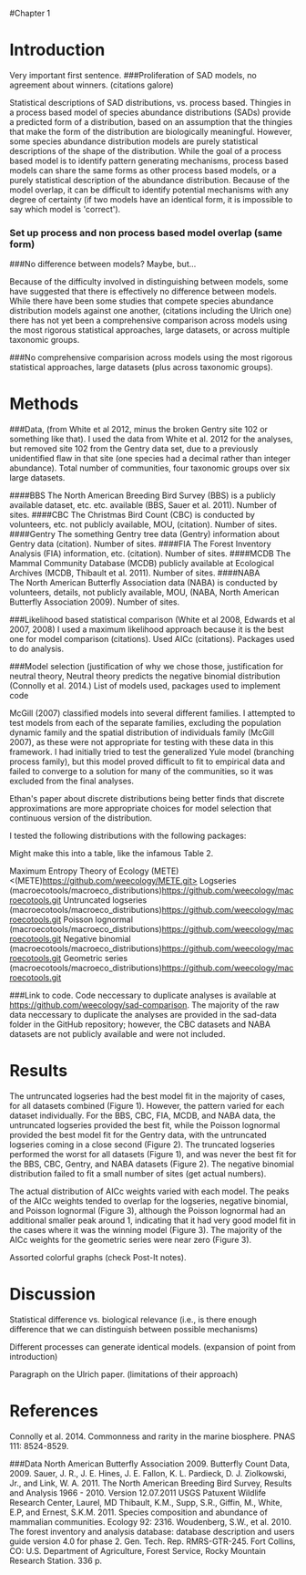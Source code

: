 #Chapter 1

# Introduction
Very important first sentence.
###Proliferation of SAD models, no agreement about winners. (citations galore)



Statistical descriptions of SAD distributions, vs. process based.
Thingies in a process based model of species abundance distributions (SADs) provide a predicted form of a distribution, based on an assumption that the thingies that make the form of the distribution are biologically meaningful.  However, some species abundance distribution models are purely statistical descriptions of the shape of the distribution.  While the goal of a process based model is to identify pattern generating mechanisms, process based models can share the same forms as other process based models, or a purely statistical description of the abundance distribution.  Because of the model overlap, it can be difficult to identify potential mechanisms with any degree of certainty (if two models have an identical form, it is impossible to say which model is 'correct').

### Set up process and non process based model overlap (same form)


###No difference between models?  Maybe, but...

Because of the difficulty involved in distinguishing between models, some have suggested that there is effectively no difference between models.  While there have been some studies that compete species abundance distribution models against one another, (citations including the Ulrich one) there has not yet been a comprehensive comparison across models using the most rigorous statistical approaches, large datasets, or across multiple taxonomic groups.

###No comprehensive comparision across models using the most rigorous statistical approaches, large datasets (plus across taxonomic groups).


# Methods
###Data, (from White et al 2012, minus the broken Gentry site 102 or something like that).
I used the data from White et al. 2012 for the analyses, but removed site 102 from the Gentry data set, due to a previously unidentified flaw in that site (one species had a decimal rather than integer abundance).  Total number of communities, four taxonomic groups over six large datasets.

####BBS
The North American Breeding Bird Survey (BBS) is a publicly available dataset, etc. etc.  available <link to BBS data> (BBS,
Sauer et al. 2011). Number of sites.
####CBC
The Christmas Bird Count (CBC) is conducted by volunteers, etc. not publicly available, MOU, (citation). Number of sites.
####Gentry
The something Gentry tree data (Gentry) information about Gentry data (citation). Number of sites.
####FIA
The Forest Inventory Analysis (FIA) information, etc. (citation). Number of sites.
####MCDB
The Mammal Community Database (MCDB) publicly available at Ecological Archives <link> (MCDB, Thibault et al. 2011). Number of sites.
####NABA    
The North American Butterfly Association data (NABA) is conducted by volunteers, details, not publicly available, MOU, (NABA, North American Butterfly Association 2009). Number of sites.

###Likelihood based statistical comparison (White et al 2008, Edwards et al 2007, 2008)
I used a maximum likelihood approach because it is the best one for model comparison (citations).
Used AICc (citations).
Packages used to do analysis.


###Model selection (justification of why we chose those, justification for neutral theory, Neutral theory predicts the negative binomial distribution (Connolly et al. 2014.)
List of models used, packages used to implement code

McGill (2007) classified models into several different families.  I attempted to test models from each of the separate families, excluding the population dynamic family and the spatial distribution of individuals family (McGill 2007), as these were not appropriate for testing with these data in this framework.  I had initially tried to test the generalized Yule model (branching process family), but this model proved difficult to fit to empirical data and failed to converge to a solution for many of the communities, so it was excluded from the final analyses.

Ethan's paper about discrete distributions being better finds that discrete approximations are more appropriate choices for model selection that continuous version of the distribution.

I tested the following distributions with the following packages: 

Might make this into a table, like the infamous Table 2.

Maximum Entropy Theory of Ecology (METE) <(METE)https://github.com/weecology/METE.git>
Logseries (macroecotools/macroeco_distributions)<https://github.com/weecology/macroecotools.git>
Untruncated logseries (macroecotools/macroeco_distributions)<https://github.com/weecology/macroecotools.git>
Poisson lognormal (macroecotools/macroeco_distributions)<https://github.com/weecology/macroecotools.git>
Negative binomial (macroecotools/macroeco_distributions)<https://github.com/weecology/macroecotools.git>
Geometric series (macroecotools/macroeco_distributions)<https://github.com/weecology/macroecotools.git> 




###Link to code.
Code neccessary to duplicate analyses is available at <https://github.com/weecology/sad-comparison>. The majority of the raw data neccessary to duplicate the analyses are provided in the sad-data folder in the GitHub repository; however, the CBC datasets and NABA datasets are not publicly available and were not included.


# Results
The untruncated logseries had the best model fit in the majority of cases, for all datasets combined (Figure 1).  However, the pattern varied for each dataset individually.  For the BBS, CBC, FIA, MCDB, and NABA data, the untruncated logseries provided the best fit, while the Poisson lognormal provided the best model fit for the Gentry data, with the untruncated logseries coming in a close second (Figure 2).  The truncated logseries performed the worst for all datasets (Figure 1), and was never the best fit for the BBS, CBC, Gentry, and NABA datasets (Figure 2).  The negative binomial distribution failed to fit a small number of sites (get actual numbers).

The actual distribution of AICc weights varied with each model.  The peaks of the AICc weights tended to overlap for the logseries, negative binomial, and Poisson lognormal (Figure 3), although the Poisson lognormal had an additional smaller peak around 1, indicating that it had very good model fit in the cases where it was the winning model (Figure 3).  The majority of the AICc weights for the geometric series were near zero (Figure 3).

Assorted colorful graphs (check Post-It notes).

# Discussion

Statistical difference vs. biological relevance (i.e., is there enough difference that we can distinguish between possible mechanisms)

Different processes can generate identical models. (expansion of point from introduction)

Paragraph on the Ulrich paper. (limitations of their approach)

# References
Connolly et al. 2014. Commonness and rarity in the marine biosphere. PNAS 111: 8524-8529.

###Data
North American Butterfly Association 2009. Butterfly Count Data, 2009.
Sauer, J. R., J. E. Hines, J. E. Fallon, K. L. Pardieck, D. J. Ziolkowski, Jr., and Link, W. A. 2011. The
North American Breeding Bird Survey, Results and Analysis 1966 - 2010. Version 12.07.2011
USGS Patuxent Wildlife Research Center, Laurel, MD
Thibault, K.M., Supp, S.R., Giffin, M., White, E.P, and Ernest, S.K.M. 2011. Species composition and
abundance of mammalian communities. Ecology 92: 2316.
Woudenberg, S.W., et al. 2010. The forest inventory and analysis database: database description and users
guide version 4.0 for phase 2. Gen. Tech. Rep. RMRS-GTR-245. Fort Collins, CO: U.S.
Department of Agriculture, Forest Service, Rocky Mountain Research Station. 336 p.






